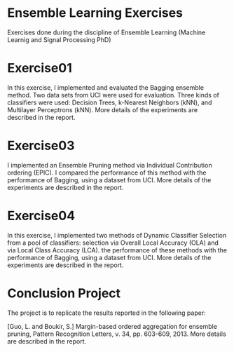 # Ensemble Learning Exercises
Exercises done during the discipline of Ensemble Learning (Machine Learnig and Signal Processing PhD)

# Exercise01
In this exercise, I implemented and evaluated the Bagging ensemble method. Two data sets from UCI were used for evaluation. Three kinds of classifiers were used: Decision Trees, k-Nearest Neighbors (kNN), and Multilayer Perceptrons (kNN). More details of the experiments are described in the report.

# Exercise03
I implemented an Ensemble Pruning method via Individual Contribution ordering (EPIC). I compared the performance of this method with the performance of Bagging, using a dataset from UCI. More details of the experiments are described in the report.

# Exercise04
In this exercise, I implemented two methods of Dynamic Classifier Selection from a pool of classifiers: selection via Overall Local Accuracy (OLA) and via Local Class Accuracy (LCA). the performance of these methods with the performance of Bagging, using a dataset from UCI. More details of the experiments are described in the report.

# Conclusion Project
The project is to replicate the results reported in the following paper:

[Guo, L. and Boukir, S.] Margin-based ordered aggregation for ensemble pruning, Pattern Recognition Letters, v. 34, pp. 603-609, 2013.
More details are described in the report. 
